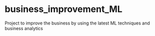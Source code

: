 # business_improvement_ML
Project to improve the business by using the latest ML techniques and business analytics
